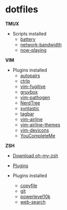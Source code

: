 # dotfiles

**TMUX**
  * Scripts installed
    * [battery](https://github.com/jldeen/bad-ass-terminal/blob/master/bin/battery.sh)
    * [network-bandwidth](https://github.com/xamut/tmux-network-bandwidth)
    * [now-playing](https://gugsrs.github.io/tmux-spotify-mac/)
 
**VIM**
  * Plugins installed
    * [autopairs](https://github.com/jiangmiao/auto-pairs)
    * [ctrlp](https://github.com/ctrlpvim/ctrlp.vim)
    * [vim-fugitive](https://github.com/tpope/vim-fugitive)
    * [gruvbox](https://github.com/morhetz/gruvbox)
    * [vim-pathogen](https://github.com/tpope/vim-pathogen)
    * [NerdTree](https://github.com/scrooloose/nerdtree)
    * [syntastic](https://github.com/vim-syntastic/syntastic)
    * [tagbar](https://github.com/preservim/tagbar)
    * [vim-airline](https://github.com/vim-airline/vim-airline)
    * [vim-airline-themes](https://github.com/vim-airline/vim-airline-themes)
    * [vim-devicons](https://github.com/ryanoasis/vim-devicons) 
    * [YouCompleteMe](https://github.com/tabnine/YouCompleteMe)
    
**ZSH**

  * [Download oh-my-zsh](https://ohmyz.sh)
  * [Plugins](https://github.com/ohmyzsh/ohmyzsh/tree/master/plugins)
  
  * Plugins installed
    * [copyfile](https://github.com/ohmyzsh/ohmyzsh/tree/master/plugins/copyfile)
    * [git](https://github.com/ohmyzsh/ohmyzsh/tree/master/plugins/git)
    * [powerlevel10k](https://github.com/romkatv/powerlevel10k)
    * [web-search](https://github.com/ohmyzsh/ohmyzsh/blob/master/plugins/web-search/web-search.plugin.zsh)
